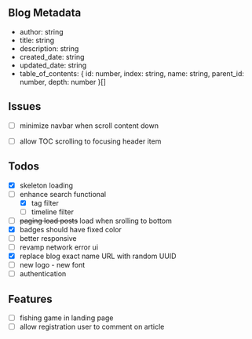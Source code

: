 ## Blog Metadata

- author: string
- title: string
- description: string
- created_date: string
- updated_date: string
- table_of_contents: { id: number, index: string, name: string, parent_id: number, depth: number }[]


## Issues

- [ ] minimize navbar when scroll content down
- [ ] allow TOC scrolling to focusing header item


## Todos

- [x] skeleton loading
- [ ] enhance search functional
    - [x] tag filter
    - [ ] timeline filter
- [ ] ~~paging load posts~~ load when srolling to bottom
- [x] badges should have fixed color
- [ ] better responsive
- [ ] revamp network error ui
- [x] replace blog exact name URL with random UUID
- [ ] new logo - new font
- [ ] authentication

## Features

- [ ] fishing game in landing page
- [ ] allow registration user to comment on article